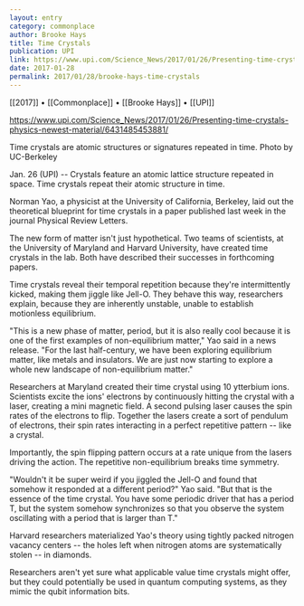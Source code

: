 ```yaml
---
layout: entry
category: commonplace
author: Brooke Hays
title: Time Crystals
publication: UPI
link: https://www.upi.com/Science_News/2017/01/26/Presenting-time-crystals-physics-newest-material/6431485453881/
date: 2017-01-28
permalink: 2017/01/28/brooke-hays-time-crystals
---
```


[[2017]] • [[Commonplace]] • [[Brooke Hays]] • [[UPI]] 

https://www.upi.com/Science_News/2017/01/26/Presenting-time-crystals-physics-newest-material/6431485453881/

Time crystals are atomic structures or signatures repeated in time. Photo by UC-Berkeley 

Jan. 26 (UPI) -- Crystals feature an atomic lattice structure repeated in space. Time crystals repeat their atomic structure in time.

Norman Yao, a physicist at the University of California, Berkeley, laid out the theoretical blueprint for time crystals in a paper published last week in the journal Physical Review Letters.

The new form of matter isn't just hypothetical. Two teams of scientists, at the University of Maryland and Harvard University, have created time crystals in the lab. Both have described their successes in forthcoming papers.

Time crystals reveal their temporal repetition because they're intermittently kicked, making them jiggle like Jell-O. They behave this way, researchers explain, because they are inherently unstable, unable to establish motionless equilibrium.

"This is a new phase of matter, period, but it is also really cool because it is one of the first examples of non-equilibrium matter," Yao said in a news release. "For the last half-century, we have been exploring equilibrium matter, like metals and insulators. We are just now starting to explore a whole new landscape of non-equilibrium matter."

Researchers at Maryland created their time crystal using 10 ytterbium ions. Scientists excite the ions' electrons by continuously hitting the crystal with a laser, creating a mini magnetic field. A second pulsing laser causes the spin rates of the electrons to flip. Together the lasers create a sort of pendulum of electrons, their spin rates interacting in a perfect repetitive pattern -- like a crystal.

Importantly, the spin flipping pattern occurs at a rate unique from the lasers driving the action. The repetitive non-equilibrium breaks time symmetry.

"Wouldn't it be super weird if you jiggled the Jell-O and found that somehow it responded at a different period?" Yao said. "But that is the essence of the time crystal. You have some periodic driver that has a period T, but the system somehow synchronizes so that you observe the system oscillating with a period that is larger than T."

Harvard researchers materialized Yao's theory using tightly packed nitrogen vacancy centers -- the holes left when nitrogen atoms are systematically stolen -- in diamonds.

Researchers aren't yet sure what applicable value time crystals might offer, but they could potentially be used in quantum computing systems, as they mimic the qubit information bits.